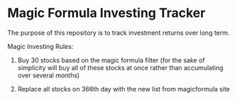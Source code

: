 # Magic Formula Investing Tracker

The purpose of this repository is to track investment returns over long term. 

Magic Investing Rules: 
1) Buy 30 stocks based on the magic formula filter (for the sake of 
simplicity will buy all of these stocks at once rather than accumulating over several months)

2) Replace all stocks on 366th day with the new list from magicformula site
